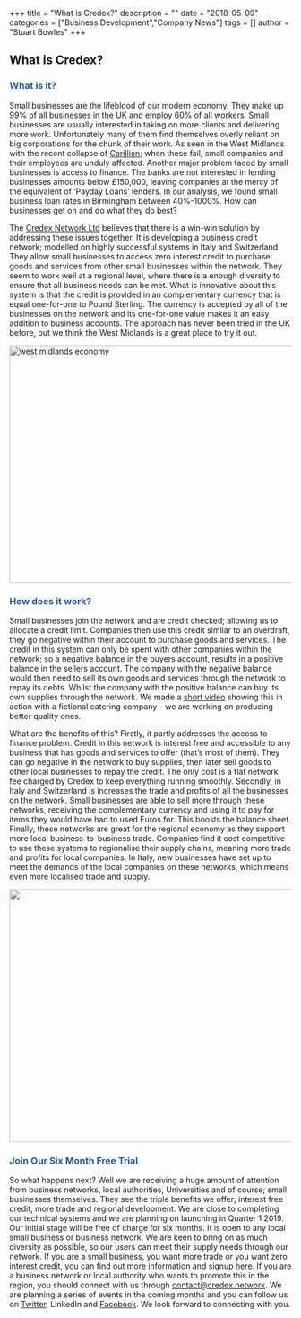 +++
title = "What is Credex?"
description = ""
date = "2018-05-09"
categories = ["Business Development","Company News"]
tags = []
author = "Stuart Bowles"
+++


## What is Credex?


### <span style="color: #215aa5;">What is it?</span>

Small businesses are the lifeblood of our modern economy. They make up 99% of all businesses in the UK and employ 60% of all workers. Small businesses are usually interested in taking on more clients and delivering more work. Unfortunately many of them find themselves overly reliant on big corporations for the chunk of their work. As seen in the West Midlands with the recent collapse of [Carillion](https://www.birminghammail.co.uk/news/business/british-construction-giant-carillion-collapses-14155427); when these fail, small companies and their employees are unduly affected. Another major problem faced by small businesses is access to finance. The banks are not interested in lending businesses amounts below £150,000, leaving companies at the mercy of the equivalent of ‘Payday Loans’ lenders. In our analysis, we found small business loan rates in Birmingham between 40%-1000%. How can businesses get on and do what they do best?

The [Credex Network Ltd](https://credex.network/) believes that there is a win-win solution by addressing these issues together. It is developing a business credit network; modelled on highly successful systems in Italy and Switzerland. They allow small businesses to access zero interest credit to purchase goods and services from other small businesses within the network. They seem to work well at a regional level, where there is a enough diversity to ensure that all business needs can be met. What is innovative about this system is that the credit is provided in an complementary currency that is equal one-for-one to Pound Sterling. The currency is accepted by all of the businesses on the network and its one-for-one value makes it an easy addition to business accounts. The approach has never been tried in the UK before, but we think the West Midlands is a great place to try it out.

<img alt="west midlands economy" class="wp-image-1266 size-large aligncenter" height="423" src="https://credex.network/wp-content/uploads/2018/04/west-midlands-economy-1024x423.jpg" width="1024"/>

### <span style="color: #215aa5;">How does it work?</span>

Small businesses join the network and are credit checked; allowing us to allocate a credit limit. Companies then use this credit similar to an overdraft, they go negative within their account to purchase goods and services. The credit in this system can only be spent with other companies within the network; so a negative balance in the buyers account, results in a positive balance in the sellers account. The company with the negative balance would then need to sell its own goods and services through the network to repay its debts. Whilst the company with the positive balance can buy its own supplies through the network. We made a [short video](https://www.youtube.com/watch?v=9SjkFLhdDt8&amp;feature=youtu.be) showing this in action with a fictional catering company - we are working on producing better quality ones.

What are the benefits of this? Firstly, it partly addresses the access to finance problem. Credit in this network is interest free and accessible to any business that has goods and services to offer (that’s most of them). They can go negative in the network to buy supplies, then later sell goods to other local businesses to repay the credit. The only cost is a flat network fee charged by Credex to keep everything running smoothly. Secondly, in Italy and Switzerland is increases the trade and profits of all the businesses on the network. Small businesses are able to sell more through these networks, receiving the complementary currency and using it to pay for items they would have had to used Euros for. This boosts the balance sheet. Finally, these networks are great for the regional economy as they support more local business-to-business trade. Companies find it cost competitive to use these systems to regionalise their supply chains, meaning more trade and profits for local companies. In Italy, new businesses have set up to meet the demands of the local companies on these networks, which means even more localised trade and supply.

<img alt="" class="aligncenter wp-image-1415 size-full" height="451" src="https://credex.network/wp-content/uploads/2018/05/iblcampus.jpg" width="699"/>

### <span style="color: #215aa5;">Join Our Six Month Free Trial</span>

So what happens next? Well we are receiving a huge amount of attention from business networks, local authorities, Universities and of course; small businesses themselves. They see the triple benefits we offer; interest free credit, more trade and regional development. We are close to completing our technical systems and we are planning on launching in Quarter 1 2019. Our initial stage will be free of charge for six months. It is open to any local small business or business network. We are keen to bring on as much diversity as possible, so our users can meet their supply needs through our network. If you are a small business, you want more trade or you want zero interest credit, you can find out more information and signup [here](https://credex.network/register/). If you are a business network or local authority who wants to promote this in the region, you should connect with us through [contact@credex.network](mailto:contact@credex.network). We are planning a series of events in the coming months and you can follow us on [Twitter](https://twitter.com/credex_network), LinkedIn and [Facebook](https://www.facebook.com/credex.network/). We look forward to connecting with you.
